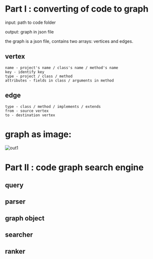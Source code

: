 # Part I : converting of code to graph

input: path to code folder

output: graph in json file

the graph is a json file, contains two arrays: vertices and edges.

## vertex
	name - project's name / class's name / method's name
	key - identify key
	type - project / class / method
	attributes - fields in class / arguments in method
## edge
	type - class / method / implements / extends
	from - source vertex
	to - destination vertex

# graph as image:

![out1](https://user-images.githubusercontent.com/62445178/147928341-7997bc83-7ea9-49bc-96e3-015d96e1939d.png)





# Part II : code graph search engine

## query

## parser

## graph object

## searcher

## ranker

